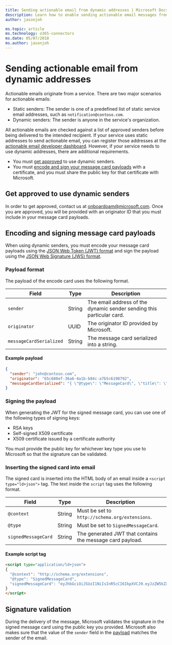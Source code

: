 ```yaml
---
title: Sending actionable email from dynamic addresses | Microsoft Docs
description: Learn how to enable sending actionable email messages from dynamic email addresses in your organization.
author: jasonjoh

ms.topic: article
ms.technology: o365-connectors
ms.date: 05/07/2018
ms.author: jasonjoh
---
```

# Sending actionable email from dynamic addresses

Actionable emails originate from a service. There are two major scenarios for actionable emails:

- Static senders: The sender is one of a predefined list of static service email addresses, such as `notification@contoso.com`.
- Dynamic senders: The sender is anyone in the service's organization.

All actionable emails are checked against a list of approved senders before being delivered to the intended recipient. If your service uses static addresses to send actionable email, you can register those addresses at the [actionable email developer dashboard](actionable-email-dev-dashboard.md). However, if your service needs to use dynamic addresses, there are additional requirements.

- You must [get approved](#get-approved-to-use-dynamic-senders) to use dynamic senders.
- You must [encode and sign your message card payloads](#encoding-and-signing-message-card-payloads) with a certificate, and you must share the public key for that certificate with Microsoft.

## Get approved to use dynamic senders

In order to get approved, contact us at [onboardoam@microsoft.com](mailto:onboardoam@microsoft.com). Once you are approved, you will be provided with an originator ID that you must include in your message card payloads.

## Encoding and signing message card payloads

When using dynamic senders, you must encode your message card payloads using the [JSON Web Token (JWT) format](https://tools.ietf.org/html/rfc7519) and sign the payload using the [JSON Web Signature (JWS) format](https://tools.ietf.org/html/rfc7515).

### Payload format

The payload of the encode card uses the following format.

| Field | Type | Description |
|-------|------|-------------|
| `sender` | String | The email address of the dynamic sender sending this particular card. |
| `originator` | UUID | The originator ID provided by Microsoft. |
| `messageCardSerialized` | String | The message card serialized into a string. |

#### Example payload

```json
{
  "sender": "john@contoso.com",
  "originator": "65c680ef-36a6-4a1b-b84c-a7b5c6198792",
  "messageCardSerialized": "{ \"@type\": \"MessageCard\", \"title\": \"Hello World\"  }"
}
```

### Signing the payload

When generating the JWT for the signed message card, you can use one of the following types of signing keys:

- RSA keys
- Self-signed X509 certificate
- X509 certificate issued by a certificate authority

You must provide the public key for whichever key type you use to Microsoft so that the signature can be validated.

### Inserting the signed card into email

The signed card is inserted into the HTML body of an email inside a `<script type="ld+json">` tag. The text inside the `script` tag uses the following format.

| Field | Type | Description |
|-------|------|-------------|
| `@context` | String | Must  be set to `http://schema.org/extensions`. |
| `@type` | String | Must be set to `SignedMessageCard`. |
| `signedMessageCard` | String | The generated JWT that contains the message card payload. |

#### Example script tag

```html
<script type="application/ld+json">
{
  "@context": "http://schema.org/extensions",
  "@type": "SignedMessageCard",
  "signedMessageCard": "eyJhbGciOiJSUzI1NiIsInR5cCI6IkpXVCJ9.eyJzZW5kZXIiOiJqb2huQGNvbnRvc28uY29tIiwib3JpZ2luYXRvciI6IjY1YzY4MGVmL TM2YTYtNGExYi1iODRjLWE3YjVjNjE5ODc5MiIsIm1lc3NhZ2VDYXJkU2VyaWFsaXplZCI6InsgXCJAdHlwZVwiOiBcIk1lc3NhZ2VDYXJ kXCIsIFwidGl0bGVcIjogXCJIZWxsbyBXb3JsZFwifSJ9.3PQC2dfERAPTm_vT_eR_Du0_A4ntCLxZoOyKOz53gnkQhZsKSYdMuNBbl1PR 5B22GPZ33jJaEz1T5Vg2q6bLjGNUdFg0EY5vaZRxNuxT7HXvBwJqMjMD86vMHJgJf5hOYLPVoWeejC67ofIz5hIpfye3MV7oQGtdVMd46WgUHBMMTQP-ieVzQ_4ruXID87BepFgWCDa5q2htG_OfaP6kbZQhLpodfAiQU9QE6D0E9fxd2tgif5j4T1R8jygvs_wVHCCZNLYsluh3EaIA9IpMggnMtPAGTFdCVetWwjaeCQSNNVXzgl0qHs1QVobd09 TIboxUqN-KmTTf6iDtn-3w"
}
</script>
```

## Signature validation

During the delivery of the message, Microsoft validates the signature in the signed message card using the public key you provided. Microsoft also makes sure that the value of the `sender` field in the [payload](#payload-format) matches the sender of the email.